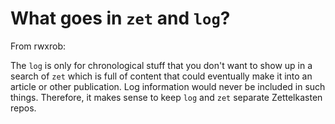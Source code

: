 # What goes in `zet` and `log`?

From rwxrob:

The `log` is only for chronological stuff that you don't want to show up
in a search of `zet` which is full of content that could eventually make
it into an article or other publication. Log information would never be
included in such things. Therefore, it makes sense to keep `log` and
`zet` separate Zettelkasten repos.
